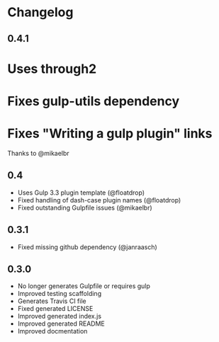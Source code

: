 # Changelog

## 0.4.1

# Uses through2
# Fixes gulp-utils dependency
# Fixes "Writing a gulp plugin" links

Thanks to @mikaelbr

## 0.4

* Uses Gulp 3.3 plugin template (@floatdrop)
* Fixed handling of dash-case plugin names (@floatdrop)
* Fixed outstanding Gulpfile issues (@mikaelbr)

## 0.3.1

* Fixed missing github dependency (@janraasch)

## 0.3.0

* No longer generates Gulpfile or requires gulp
* Improved testing scaffolding
* Generates Travis CI file
* Fixed generated LICENSE
* Improved generated index.js
* Improved generated README
* Improved docmentation
